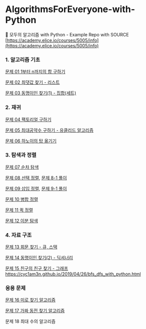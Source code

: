 # AlgorithmsForEveryone-with-Python
🌱 모두의 알고리즘 with Python - Example Repo with SOURCE
[https://academy.elice.io/courses/5005/info](https://academy.elice.io/courses/5005/info)

### 1. 알고리즘 기초

[문제 01 1부터 n까지의 합 구하기](chapter-1.py)

[문제 02 최댓값 찾기 - 리스트](chapter-2.py)

[문제 03 동명이인 찾기(1) - 집합(세트)](chapter-3.py)

### 2. 재귀

[문제 04 팩토리얼 구하기](chapter-4.py)

[문제 05 최대공약수 구하기 - 유클리드 알고리즘](chapter-5.py)

[문제 06 하노이의 탑 옮기기](chapter-6.py)

### 3. 탐색과 정렬

[문제 07 순차 탐색](chapter-7.py)

[문제 08 선택 정렬](chapter-8.py), [문제 8-1 풀이](8-1.jpg)

[문제 09 삽입 정렬](chapter-9.py), [문제 9-1 풀이](아직업로드..no)

[문제 10 병합 정렬](chapter-10.py)

[문제 11 퀵 정렬](chapter-11.py)

[문제 12 이분 탐색](chapter-12.py)

### 4. 자료 구조

[문제 13 회문 찾기 - 큐, 스택](chapter-13.py)

[문제 14 동명이인 찾기(2) - 딕셔너리](chapter-14.py)

[문제 15 친구의 친구 찾기 - 그래프](chapter-15.py) https://cyc1am3n.github.io/2019/04/26/bfs_dfs_with_python.html

### 응용 문제

[문제 16 미로 찾기 알고리즘](chapter-16.py)

[문제 17 가짜 동전 찾기 알고리즘](chapter-17.py)

문제 18 최대 수의 알고리즘

